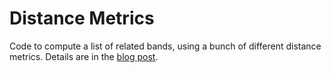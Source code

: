 Distance Metrics
=======

Code to compute a list of related bands, using a bunch of different distance
metrics. Details are in the [blog post](http://www.benfrederickson.com/distance-metrics/).
